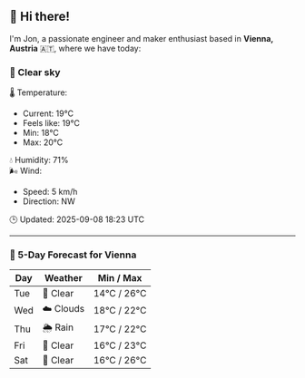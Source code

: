 ## 👋 Hi there!

I'm Jon, a passionate engineer and maker enthusiast based in **Vienna, Austria** 🇦🇹, where we have today:

### 🌙 Clear sky 

🌡️ Temperature: 
* Current: 19°C
* Feels like: 19°C
* Min: 18°C 
* Max: 20°C  

💧 Humidity: 71%  
🌬️ Wind: 
* Speed: 5 km/h 
* Direction: NW  

🕒 Updated: 2025-09-08 18:23 UTC

---

### 📅 5-Day Forecast for Vienna

| Day | Weather | Min / Max |
|-----|---------|------------|
| Tue | 🌙 Clear | 14°C / 26°C |
| Wed | ☁️ Clouds | 18°C / 22°C |
| Thu | 🌦️ Rain | 17°C / 22°C |
| Fri | 🌙 Clear | 16°C / 23°C |
| Sat | 🌙 Clear | 16°C / 26°C |
